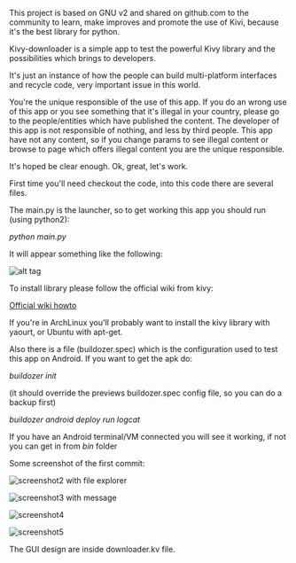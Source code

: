 This project is based on GNU v2 and shared on github.com to the community to learn, make improves and promote the use of Kivi, because it's the best library for python.

Kivy-downloader is a simple app to test the powerful Kivy library and the possibilities which brings to developers.

It's just an instance of how the people can build multi-platform interfaces and recycle code, very important issue in this world.
 
You're the unique responsible of the use of this app. If you do an wrong use of this app or you see something that it's illegal in your country, please go to the people/entities which have published the content. 
The developer of this app is not responsible of nothing, and less by third people.
This app have not any content, so if you change params to see illegal content or browse to page which offers illegal content you are the unique responsible.

It's hoped be clear enough. Ok, great, let's work. 

First time you'll need checkout the code, into this code there are several files.

The main.py is the launcher, so to get working this app you should run (using python2):
 
*python main.py*

It will appear something like the following:

![alt tag](https://3.bp.blogspot.com/-HBnS-2dygb8/Vvz-3WNpKWI/AAAAAAAAASM/gFM96AOuN9MLvczEnueaC-cly_FgF8UUw/s320/form1.png)

To install library please follow the official wiki from kivy:

[Official wiki howto](https://kivy.org/docs/installation/installation.html)

If you're in ArchLinux you'll probably want to install the kivy library with yaourt, or Ubuntu with apt-get.

Also there is a file (buildozer.spec) which is the configuration used to test this app on Android. If you want to get the apk do:

*buildozer init* 

(it should override the previews buildozer.spec config file, so you can do a backup first)

*buildozer android deploy run logcat*

If you have an Android terminal/VM connected you will see it working, if not you can get in from *bin* folder

Some screenshot of the first commit:
 
 ![screenshot2 with file explorer](https://4.bp.blogspot.com/-aPwCoIg_QpU/Vvz-3uXuP4I/AAAAAAAAASQ/5LbPwP5tG7geMyrkj0Ki_ppmmG91uIJSw/s1600/form2.png)
 
 ![screenshot3 with message](https://4.bp.blogspot.com/--EtLX3tV-_k/Vvz-3cW7CdI/AAAAAAAAASU/r1sL5s-ws481BeasHntxsFKEHATC46gpQ/s1600/form3.png)
 
 ![screenshot4](https://3.bp.blogspot.com/-QAogJxLrSjU/Vvz-3zjS_hI/AAAAAAAAASY/deIdC8wxs7sDdusDrWc5r2zx19XoLau6g/s1600/form4.png)
 
 ![screenshot5](https://4.bp.blogspot.com/-3R3MBDFlCl0/Vvz-6PC2MwI/AAAAAAAAASc/WbbhmMxVK7EgZsYiEmrJhwu9k593bKXlA/s1600/Captura%2Bde%2Bpantalla%2Bde%2B2016-03-31%2B12-40-49.png)
 
The GUI design are inside downloader.kv file. 